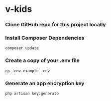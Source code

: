 # v-kids
 
### Clone GitHub repo for this project locally

### Install Composer Dependencies
`composer update`

### Create a copy of your .env file
`cp .env.example .env`

### Generate an app encryption key
`php artisan key:generate`
